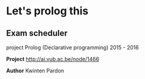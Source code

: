 # Let's prolog this

## Exam scheduler
project Prolog (Declarative programming) 2015 - 2016

**Project** http://ai.vub.ac.be/node/1466

**Author** Kwinten Pardon



